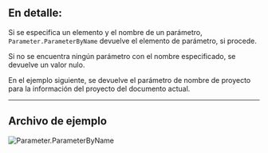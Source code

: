 ## En detalle:
Si se especifica un elemento y el nombre de un parámetro, `Parameter.ParameterByName` devuelve el elemento de parámetro, si procede.

Si no se encuentra ningún parámetro con el nombre especificado, se devuelve un valor nulo.

En el ejemplo siguiente, se devuelve el parámetro de nombre de proyecto para la información del proyecto del documento actual.

___
## Archivo de ejemplo

![Parameter.ParameterByName](./Revit.Elements.Parameter.ParameterByName_img.jpg)
